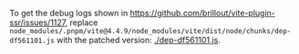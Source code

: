 To get the debug logs shown in https://github.com/brillout/vite-plugin-ssr/issues/1127, replace `node_modules/.pnpm/vite@4.4.9/node_modules/vite/dist/node/chunks/dep-df561101.js` with the patched version: [./dep-df561101.js](./dep-df561101.js).
